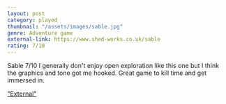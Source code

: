 ```yaml
---
layout: post
category: played
thumbnail: "/assets/images/sable.jpg"
genre: Adventure game
external-link: https://www.shed-works.co.uk/sable
rating: 7/10
---
```

Sable
7/10
I generally don't enjoy open exploration like this one but I think the graphics and tone got me hooked. Great game to kill time and get immersed in.

["External"](https://www.shed-works.co.uk/sable)